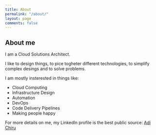 ```yaml
---
title: About
permalink: "/about/"
layout: page
comments: false
---
```


## About me

I am a Cloud Solutions Architect.

I like to design things, to pice togheter different technologies, to simplify complex desings and to solve problems.

I am mostly insterested in things like:

* Cloud Computing
* Infrastructure Design
* Automation
* DevOps
* Code Delivery Pipelines
* Making people happy


For more details on me, my LinkedIn profile is the best public source: [Adi Chiru](https://ca.linkedin.com/in/adichiru)

